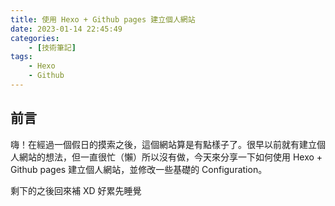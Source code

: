 ```yaml
---
title: 使用 Hexo + Github pages 建立個人網站
date: 2023-01-14 22:45:49
categories: 
    - [技術筆記]
tags: 
    - Hexo
    - Github
---
```


## 前言  
嗨！在經過一個假日的摸索之後，這個網站算是有點樣子了。很早以前就有建立個人網站的想法，但一直很忙（懶）所以沒有做，今天來分享一下如何使用 Hexo + Github pages 建立個人網站，並修改一些基礎的 Configuration。  

剩下的之後回來補 XD 好累先睡覺

